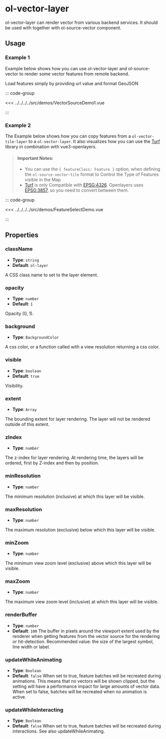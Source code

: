 # ol-vector-layer

ol-vector-layer can render vector from various backend services. It should be used with together with ol-source-vector component.

<script setup>
import VectorSourceDemo1 from "@demos/VectorSourceDemo1.vue"
import FeatureSelectDemo from "@demos/FeatureSelectDemo.vue"
</script>

## Usage

### Example 1

<ClientOnly>
<VectorSourceDemo1 />
</ClientOnly>

Example below shows how you can use ol-vector-layer and ol-source-vector to render some vector features from remote backend.

Load features simply by providing url value and format GeoJSON

::: code-group

<<< ../../../../src/demos/VectorSourceDemo1.vue

:::

### Example 2

The Example below shows how you can copy features from a `ol-vector-tile-layer` to a `ol-vector-layer`. It also visualizes how you can use the [Turf](https://turfjs.org/) library in combination with vue3-openlayers.

> #### Important Notes:
>
> - You can use the `{ featureClass: Feature }` option, when defining the `ol-source-vector-tile` format to Control the Type of Features visible in the Map
> - [Turf](https://turfjs.org/) is only Compatible with [EPSG:4326](https://epsg.io/4326). Openlayers uses [EPSG:3857](https://epsg.io/3857), so you need to convert between them.

<ClientOnly>
<FeatureSelectDemo />
</ClientOnly>

::: code-group

<<< ../../../../src/demos/FeatureSelectDemo.vue

:::

## Properties

### className

- **Type**: `string`
- **Default**: `ol-layer`

A CSS class name to set to the layer element.

### opacity

- **Type**: `number`
- **Default**: `1`

Opacity (0, 1).

### background

- **Type**: `BackgroundColor`

A css color, or a function called with a view resolution returning a css color.

### visible

- **Type**: `boolean`
- **Default**: `true`

Visibility.

### extent

- **Type**: `Array`

The bounding extent for layer rendering. The layer will not be rendered outside of this extent.

### zIndex

- **Type**: `number`

The z-index for layer rendering. At rendering time, the layers will be ordered, first by Z-index and then by position.

### minResolution

- **Type**: `number`

The minimum resolution (inclusive) at which this layer will be visible.

### maxResolution

- **Type**: `number`

The maximum resolution (exclusive) below which this layer will be visible.

### minZoom

- **Type**: `number`

The minimum view zoom level (exclusive) above which this layer will be visible.

### maxZoom

- **Type**: `number`

The maximum view zoom level (inclusive) at which this layer will be visible.

### renderBuffer

- **Type**: `number`
- **Default**: `100`
  The buffer in pixels around the viewport extent used by the renderer when getting features from the vector source for the rendering or hit-detection. Recommended value: the size of the largest symbol, line width or label.

### updateWhileAnimating

- **Type**: `Boolean`
- **Default**: `false`
  When set to true, feature batches will be recreated during animations. This means that no vectors will be shown clipped, but the setting will have a performance impact for large amounts of vector data. When set to false, batches will be recreated when no animation is active.

### updateWhileInteracting

- **Type**: `Boolean`
- **Default**: `false`
  When set to true, feature batches will be recreated during interactions. See also updateWhileAnimating.
